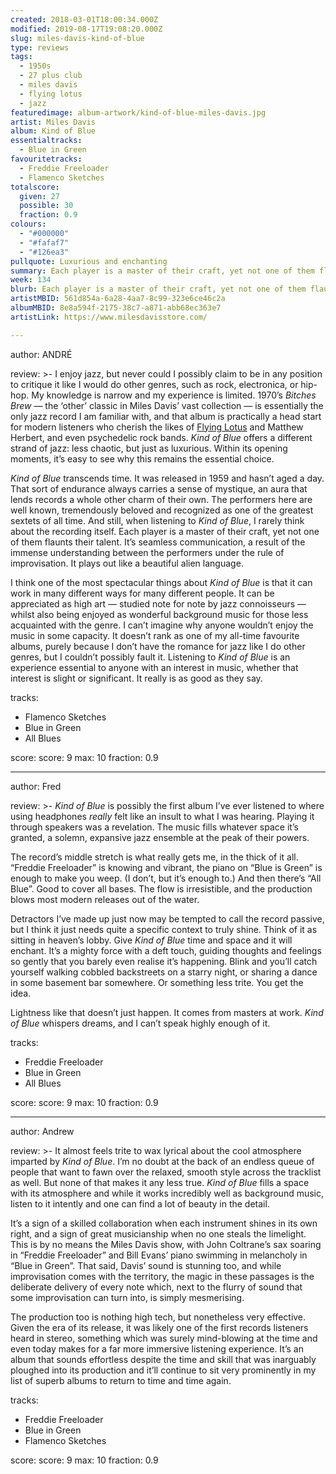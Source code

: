 ```yaml
---
created: 2018-03-01T18:00:34.000Z
modified: 2019-08-17T19:08:20.000Z
slug: miles-davis-kind-of-blue
type: reviews
tags:
  - 1950s
  - 27 plus club
  - miles davis
  - flying lotus
  - jazz
featuredimage: album-artwork/kind-of-blue-miles-davis.jpg
artist: Miles Davis
album: Kind of Blue
essentialtracks:
  - Blue in Green
favouritetracks:
  - Freddie Freeloader
  - Flamenco Sketches
totalscore:
  given: 27
  possible: 30
  fraction: 0.9
colours:
  - "#000000"
  - "#fafaf7"
  - "#126ea3"
pullquote: Luxurious and enchanting
summary: Each player is a master of their craft, yet not one of them flaunts their talent. It’s seamless communication, a result of the immense understanding between the performers under the rule of improvisation. It plays out like a beautiful alien language.
week: 134
blurb: Each player is a master of their craft, yet not one of them flaunts their talent. Kind of Blue plays out like a beautiful alien language.
artistMBID: 561d854a-6a28-4aa7-8c99-323e6ce46c2a
albumMBID: 8e8a594f-2175-38c7-a871-abb68ec363e7
artistLink: https://www.milesdavisstore.com/

---
```


author: ANDRÉ

review: >-
  I enjoy jazz, but never could I possibly claim to be in any position to critique it like I would do other genres, such as rock, electronica, or hip-hop. My knowledge is narrow and my experience is limited. 1970’s *Bitches Brew* — the ‘other’ classic in Miles Davis’ vast collection — is essentially the only jazz record I am familiar with, and that album is practically a head start for modern listeners who cherish the likes of [Flying Lotus](/reviews/flying-lotus-cosmogramma/) and Matthew Herbert, and even psychedelic rock bands. *Kind of Blue* offers a different strand of jazz: less chaotic, but just as luxurious. Within its opening moments, it’s easy to see why this remains the essential choice.

  *Kind of Blue* transcends time. It was released in 1959 and hasn’t aged a day. That sort of endurance always carries a sense of mystique, an aura that lends records a whole other charm of their own. The performers here are well known, tremendously beloved and recognized as one of the greatest sextets of all time. And still, when listening to *Kind of Blue*, I rarely think about the recording itself. Each player is a master of their craft, yet not one of them flaunts their talent. It’s seamless communication, a result of the immense understanding between the performers under the rule of improvisation. It plays out like a beautiful alien language.

  I think one of the most spectacular things about *Kind of Blue* is that it can work in many different ways for many different people. It can be appreciated as high art — studied note for note by jazz connoisseurs — whilst also being enjoyed as wonderful background music for those less acquainted with the genre. I can’t imagine why anyone wouldn’t enjoy the music in some capacity. It doesn’t rank as one of my all-time favourite albums, purely because I don’t have the romance for jazz like I do other genres, but I couldn’t possibly fault it. Listening to *Kind of Blue* is an experience essential to anyone with an interest in music, whether that interest is slight or significant. It really is as good as they say.

tracks:
  - Flamenco Sketches
  - ­­Blue in Green
  - ­­All Blues

score:
  score: 9
  max: 10
  fraction: 0.9

---
author: Fred

review: >-
  *Kind of Blue* is possibly the first album I’ve ever listened to where using headphones *really* felt like an insult to what I was hearing. Playing it through speakers was a revelation. The music fills whatever space it’s granted, a solemn, expansive jazz ensemble at the peak of their powers. 
  
  The record’s middle stretch is what really gets me, in the thick of it all. “Freddie Freeloader” is knowing and vibrant, the piano on “Blue is Green” is enough to make you weep. (I don’t, but it’s enough to.) And then there’s “All Blue”. Good to cover all bases. The flow is irresistible, and the production blows most modern releases out of the water.

  Detractors I’ve made up just now may be tempted to call the record passive, but I think it just needs quite a specific context to truly shine. Think of it as sitting in heaven’s lobby. Give *Kind of Blue* time and space and it will enchant. It’s a mighty force with a deft touch, guiding thoughts and feelings so gently that you barely even realise it’s happening. Blink and you’ll catch yourself walking cobbled backstreets on a starry night, or sharing a dance in some basement bar somewhere. Or something less trite. You get the idea. 
  
  Lightness like that doesn’t just happen. It comes from masters at work. *Kind of Blue* whispers dreams, and I can’t speak highly enough of it.

tracks:
  - Freddie Freeloader
  - ­­Blue in Green
  - ­­All Blues

score:
  score: 9
  max: 10
  fraction: 0.9

---
author: Andrew

review: >-
  It almost feels trite to wax lyrical about the cool atmosphere imparted by *Kind of Blue*. I’m no doubt at the back of an endless queue of people that want to fawn over the relaxed, smooth style across the tracklist as well. But none of that makes it any less true. *Kind of Blue* fills a space with its atmosphere and while it works incredibly well as background music, listen to it intently and one can find a lot of beauty in the detail. 
  
  It’s a sign of a skilled collaboration when each instrument shines in its own right, and a sign of great musicianship when no one steals the limelight. This is by no means the Miles Davis show, with John Coltrane’s sax soaring in “Freddie Freeloader” and Bill Evans’ piano swimming in melancholy in “Blue in Green”. That said, Davis’ sound is stunning too, and while improvisation comes with the territory, the magic in these passages is the deliberate delivery of every note which, next to the flurry of sound that some improvisation can turn into, is simply mesmerising. 
  
  The production too is nothing high tech, but nonetheless very effective. Given the era of its release, it was likely one of the first records listeners heard in stereo, something which was surely mind-blowing at the time and even today makes for a far more immersive listening experience. It’s an album that sounds effortless despite the time and skill that was inarguably ploughed into its production and it’ll continue to sit very prominently in my list of superb albums to return to time and time again.

tracks:
  - Freddie Freeloader
  - ­­Blue in Green
  - ­­Flamenco Sketches

score:
  score: 9
  max: 10
  fraction: 0.9
